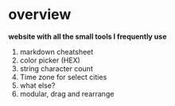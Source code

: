 # overview
__website with all the small tools I frequently use__
1. markdown cheatsheet
2. color picker (HEX)
3. string character count
4. Time zone for select cities
5. what else?
6. modular, drag and rearrange
